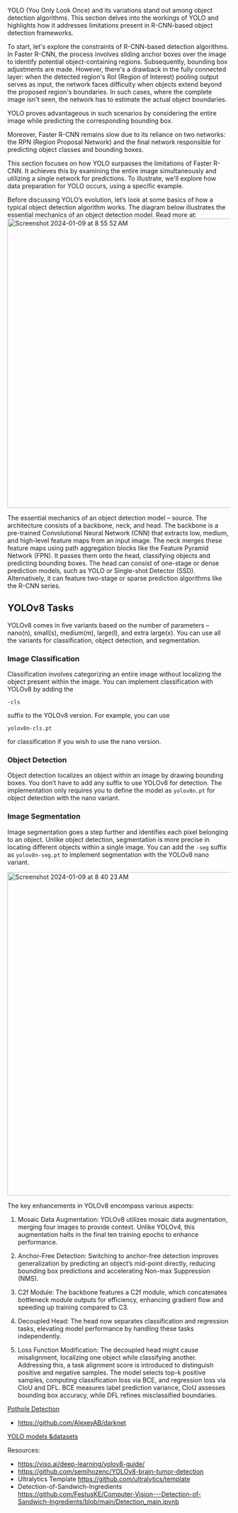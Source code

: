 YOLO (You Only Look Once) and its variations stand out among object detection algorithms. This section delves into the workings of YOLO and highlights how it addresses limitations present in R-CNN-based object detection frameworks.

To start, let's explore the constraints of R-CNN-based detection algorithms. In Faster R-CNN, the process involves sliding anchor boxes over the image to identify potential object-containing regions. Subsequently, bounding box adjustments are made. However, there's a drawback in the fully connected layer: when the detected region's RoI (Region of Interest) pooling output serves as input, the network faces difficulty when objects extend beyond the proposed region's boundaries. In such cases, where the complete image isn't seen, the network has to estimate the actual object boundaries.

YOLO proves advantageous in such scenarios by considering the entire image while predicting the corresponding bounding box.

Moreover, Faster R-CNN remains slow due to its reliance on two networks: the RPN (Region Proposal Network) and the final network responsible for predicting object classes and bounding boxes.

This section focuses on how YOLO surpasses the limitations of Faster R-CNN. It achieves this by examining the entire image simultaneously and utilizing a single network for predictions. To illustrate, we'll explore how data preparation for YOLO occurs, using a specific example.


Before discussing YOLO’s evolution, let’s look at some basics of how a typical object detection algorithm works. The diagram below illustrates the essential mechanics of an object detection model.
Read more at: 
<img width="652" alt="Screenshot 2024-01-09 at 8 55 52 AM" src="https://github.com/andysingal/CV_public/assets/20493493/3cdbc6ef-d458-4ece-b7bc-5cda3b832980">

The essential mechanics of an object detection model – source.   The architecture consists of a backbone, neck, and head. The backbone is a pre-trained Convolutional Neural Network (CNN) that extracts low, medium, and high-level feature maps from an input image. The neck merges these feature maps using path aggregation blocks like the Feature Pyramid Network (FPN). It passes them onto the head, classifying objects and predicting bounding boxes. The head can consist of one-stage or dense prediction models, such as YOLO or Single-shot Detector (SSD). Alternatively, it can feature two-stage or sparse prediction algorithms like the R-CNN series.  

## YOLOv8 Tasks

YOLOv8 comes in five variants based on the number of parameters – nano(n), small(s), medium(m), large(l), and extra large(x). You can use all the variants for classification, object detection, and segmentation. 

### Image Classification 

Classification involves categorizing an entire image without localizing the object present within the image. You can implement classification with YOLOv8 by adding the
```
-cls
```
suffix to the YOLOv8 version. 
For example, you can use 
```
yolov8n-cls.pt
```
for classification if you wish to use the nano version.  

### Object Detection

Object detection localizes an object within an image by drawing bounding boxes. You don’t have to add any suffix to use YOLOv8 for detection. The implementation only requires you to define the model as ```yolov8n.pt``` for object detection with the nano variant.  

### Image Segmentation
Image segmentation goes a step further and identifies each pixel belonging to an object. Unlike object detection, segmentation is more precise in locating different objects within a single image. You can add the ```-seg``` suffix as ```yolov8n-seg.pt``` to implement segmentation with the YOLOv8 nano variant.  



<img width="729" alt="Screenshot 2024-01-09 at 8 40 23 AM" src="https://github.com/andysingal/CV_public/assets/20493493/077c16ad-7f26-47dd-aee2-3d2e0e44ebf1">

The key enhancements in YOLOv8 encompass various aspects:

1. Mosaic Data Augmentation: YOLOv8 utilizes mosaic data augmentation, merging four images to provide context. Unlike YOLOv4, this augmentation halts in the final ten training epochs to enhance performance.

2. Anchor-Free Detection: Switching to anchor-free detection improves generalization by predicting an object’s mid-point directly, reducing bounding box predictions and accelerating Non-max Suppression (NMS).

3. C2f Module: The backbone features a C2f module, which concatenates bottleneck module outputs for efficiency, enhancing gradient flow and speeding up training compared to C3.

4. Decoupled Head: The head now separates classification and regression tasks, elevating model performance by handling these tasks independently.

5. Loss Function Modification: The decoupled head might cause misalignment, localizing one object while classifying another. Addressing this, a task alignment score is introduced to distinguish positive and negative samples. The model selects top-k positive samples, computing classification loss via BCE, and regression loss via CIoU and DFL. BCE measures label prediction variance, CIoU assesses bounding box accuracy, while DFL refines misclassified boundaries.


[Pothole Detection](https://github.com/andysingal/CV_public/blob/main/YOLO/Potholes_Detection%2B_Step_by_Step_Complete%20(1).ipynb)
- https://github.com/AlexeyAB/darknet

[YOLO models &datasets](https://github.com/keremberke/awesome-yolov8-models)

Resources: 
- https://viso.ai/deep-learning/yolov8-guide/
- https://github.com/semihozenc/YOLOv8-brain-tumor-detection
- Ultralytics Template https://github.com/ultralytics/template
- Detection-of-Sandwich-Ingredients https://github.com/FestusKE/Computer-Vision---Detection-of-Sandwich-Ingredients/blob/main/Detection_main.ipynb 
 
